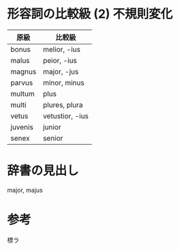 形容詞の比較級 (2) 不規則変化
===

| 原級 | 比較級 |
| --- | --- |
| bonus | melior, -ius |
| malus | peior, -ius |
| magnus | major, -jus |
| parvus | minor, minus |
| multum | plus |
| multi | plures, plura |
| vetus | vetustior, -ius |
| juvenis | junior |
| senex | senior |

# 辞書の見出し

major, majus

# 参考

標ラ
